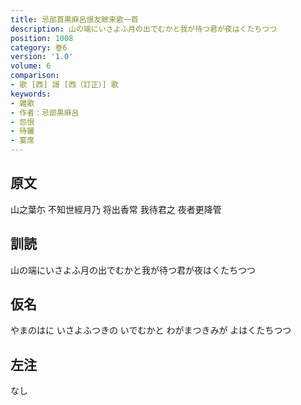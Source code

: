 ```yaml
---
title: 忌部首黒麻呂恨友賖来歌一首
description: 山の端にいさよふ月の出でむかと我が待つ君が夜はくたちつつ
position: 1008
category: 巻6
version: '1.0'
volume: 6
comparison:
- 歌 [西] 謌 [西（訂正）] 歌
keywords:
- 雑歌
- 作者：忌部黒麻呂
- 怨恨
- 待攦
- 宴席
---
```


## 原文

山之葉尓 不知世經月乃 将出香常 我待君之 夜者更降管

## 訓読

山の端にいさよふ月の出でむかと我が待つ君が夜はくたちつつ

## 仮名

やまのはに いさよふつきの いでむかと わがまつきみが よはくたちつつ

## 左注

なし
